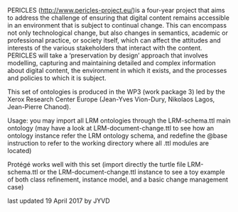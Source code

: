 PERICLES (http://www.pericles-project.eu/)is a four-year project that aims to address the challenge of ensuring that digital content remains accessible in an environment that is subject to continual change. This can encompass not only technological change, but also changes in semantics, academic or professional practice, or society itself, which can affect the attitudes and interests of the various stakeholders that interact with the content. PERICLES will take a ‘preservation by design’ approach that involves modelling, capturing and maintaining detailed and complex information about digital content, the environment in which it exists, and the processes and policies to which it is subject.

This set of ontologies is produced in the WP3 (work package 3) led by the Xerox Research Center Europe (Jean-Yves Vion-Dury, Nikolaos Lagos, Jean-Pierre Chanod).

Usage: you may import all LRM ontologies through the LRM-schema.ttl main ontology (may have a look at LRM-document-change.ttl to see how an ontology instance refer the LRM ontology schema, and redefine the @base instruction to refer to the working directory where all .ttl modules are located)

Protégé works well with this set (import directly the turtle file LRM-schema.ttl or the LRM-document-change.ttl instance to see a toy example of both class refinement, instance model, and a basic change management case)

last updated 19 April 2017 by JYVD
